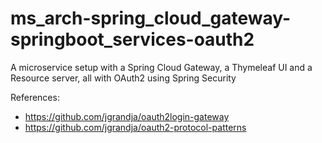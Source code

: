 # ms_arch-spring_cloud_gateway-springboot_services-oauth2
A microservice setup with a Spring Cloud Gateway, a Thymeleaf UI and a Resource server, all with OAuth2 using Spring Security

References:
- https://github.com/jgrandja/oauth2login-gateway
- https://github.com/jgrandja/oauth2-protocol-patterns
